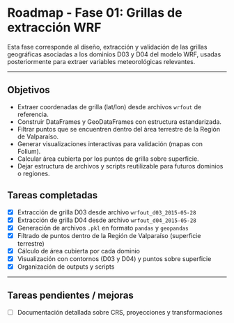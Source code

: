# Roadmap - Fase 01: Grillas de extracción WRF

Esta fase corresponde al diseño, extracción y validación de las grillas geográficas asociadas a los dominios D03 y D04 del modelo WRF, usadas posteriormente para extraer variables meteorológicas relevantes.

---

## Objetivos

- Extraer coordenadas de grilla (lat/lon) desde archivos `wrfout` de referencia.
- Construir DataFrames y GeoDataFrames con estructura estandarizada.
- Filtrar puntos que se encuentren dentro del área terrestre de la Región de Valparaíso.
- Generar visualizaciones interactivas para validación (mapas con Folium).
- Calcular área cubierta por los puntos de grilla sobre superficie.
- Dejar estructura de archivos y scripts reutilizable para futuros dominios o regiones.



##  Tareas completadas

- [x] Extracción de grilla D03 desde archivo `wrfout_d03_2015-05-28`
- [x] Extracción de grilla D04 desde archivo `wrfout_d04_2015-05-28`
- [x] Generación de archivos `.pkl` en formato `pandas` y `geopandas`
- [x] Filtrado de puntos dentro de la Región de Valparaíso (superficie terrestre)
- [x] Cálculo de área cubierta por cada dominio
- [x] Visualización con contornos (D03 y D04) y puntos sobre superficie
- [x] Organización de outputs y scripts

---

##  Tareas pendientes / mejoras


- [ ] Documentación detallada sobre CRS, proyecciones y transformaciones
